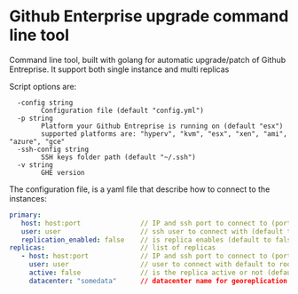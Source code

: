 # Github Enterprise upgrade command line tool

Command line tool, built with golang for automatic upgrade/patch of Github Entreprise. It support both single instance and multi replicas

Script options are:
```
  -config string
        Configuration file (default "config.yml")
  -p string
        Platform your Github Entreprise is running on (default "esx")
        supported platforms are: "hyperv", "kvm", "esx", "xen", "ami", "azure", "gce"
  -ssh-config string
        SSH keys folder path (default "~/.ssh")
  -v string
        GHE version
```

The configuration file, is a yaml file that describe how to connect to the instances:
```yaml
primary:
   host: host:port               // IP and ssh port to connect to (port is default to 22)
   user: user                    // ssh user to connect with (default to root)
   replication_enabled: false    // is replica enables (default to false)
replicas:                        // list of replicas
   - host: host:port             // IP and ssh port to connect to (port is default to 22)
     user: user                  // user to connect with default to root
     active: false               // is the replica active or not (default to false)
     datacenter: "somedata"      // datacenter name for georeplication (optional)
```
